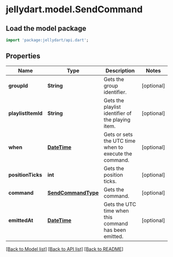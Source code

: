 # jellydart.model.SendCommand

## Load the model package
```dart
import 'package:jellydart/api.dart';
```

## Properties
Name | Type | Description | Notes
------------ | ------------- | ------------- | -------------
**groupId** | **String** | Gets the group identifier. | [optional] 
**playlistItemId** | **String** | Gets the playlist identifier of the playing item. | [optional] 
**when** | [**DateTime**](DateTime.md) | Gets or sets the UTC time when to execute the command. | [optional] 
**positionTicks** | **int** | Gets the position ticks. | [optional] 
**command** | [**SendCommandType**](SendCommandType.md) | Gets the command. | [optional] 
**emittedAt** | [**DateTime**](DateTime.md) | Gets the UTC time when this command has been emitted. | [optional] 

[[Back to Model list]](../README.md#documentation-for-models) [[Back to API list]](../README.md#documentation-for-api-endpoints) [[Back to README]](../README.md)


